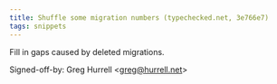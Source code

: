 ```yaml
---
title: Shuffle some migration numbers (typechecked.net, 3e766e7)
tags: snippets
---
```


Fill in gaps caused by deleted migrations.

Signed-off-by: Greg Hurrell &lt;greg@hurrell.net&gt;
